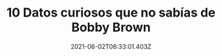 ---
title: "10 Datos curiosos que no sabías de Bobby Brown "
date: 2021-06-02T06:33:01.403Z
featuredimage: /assets/1080.jpg
categoria: Celebridades
tags:
  - "#Celebridades"
  - "#Datos"
  - "#Secretos"
short-description: Sabias estos son datos curiosos que no sabias de Millie Bobby Brown
mk1: >+
  ### 1.

  ![1080](/assets/1080.jpg "1080")

  Pequeña gran activista. La joven actriz es consciente de que su fama y éxito puede servir de altavoz para muchas causas importantes. Por ello, Millie Bobby Brown, gran asidua a las redes sociales –en Instagram acumula 14,3 millones de seguidores

  ### 2.

  ![1081](/assets/1081.jpg "1081")

  Precoz icono de moda. Pese a su corta edad, Bobby Brown se ha convertido en un auténtico icono de moda y ha protagonizado portadas de las revistas más importantes, como W o la edición de Reino Unido de Vogue.
mk2: >+
  ### 3.

  ![1082](/assets/1082.jpg "1082")

  Muy enamorada de su novio. El pasado 14 de febrero hacía pública su relación con el joven cantante Jacob Sartorius a través de Instagram poniendo una imagen de los dos por San Valentín. Los rumores de su relación surgieron hace meses, después de que el pasado octubre la actriz subiera un vídeo con el cantante a sus redes sociales y, más adelante, una foto abrazando el osito de peluche que este le regaló.

  ### 4.

  ![1083](/assets/1083.jpg "1083")

  Amigos fuera y dentro de la ficción. La pandilla de niños más famosa de Netflix son amigos tanto durante la grabación de los capítulos como al finalizar los mismos. Los cinco se felicitan por los cumpleaños y comparten varios momentos juntos, como muestran todos en sus redes sociales.
mk3: >+
  ### 5.

  ![1084](/assets/1084.jpg "1084")

  Su salto al cine. Protagonizar la serie de Netflix le ha dado la fama suficiente para verla próximamente en la gran pantalla. Bobby Brown tendrá un papel en Godzilla: Rey de los Monstruos, prevista para 2019; y dará vida a Enola Holmes, la hermana pequeña del famoso detective Sherlock Holmes en la próxima película de la saga Los misterios de Enola Holmes.

  ### 6.

  ![1085](/assets/1085.jpg "1085")

  Gran pasión por las artes marciales. Debido a su fama y su duro trabajo en la serie, Bobby Brown no puede acudir al colegio y estudia en casa. Entre el trabajo, los estudios y las promociones, la actriz se desfoga de todo el estrés con clases de boxeo y artes marciales.
mk4: >+
  ### 7.

  ![1086](/assets/1086.jpg "1086")

  Sus primeros papeles. Aunque Stranger Things ha sido la serie que le ha catapultado a la fama desde los 12 años, Bobby Brown ya había hecho sus pinitos como extra o secundaria en otras series como Anatomía de Grey, Modern Family o Navy: Investigación criminal.

  ### 8.

  ![1087](/assets/1087.jpg "1087")

  Los famosos, sus mayores fans. Tener una foto con Millie Bobby Brown se ha convertido casi en una obsesión por parte de muchos famosos. El presentador Jimmy Fallon, los actores Blake Lively, John Travolta, Ryan Gossling, el rapero Drake o Aaron Paul, el protagonista de Breaking Bad, son solo algunos de los rostros conocidos que han conseguido un selfie con la actriz y han presumido de ello en las redes sociales.

mk5: >+
  ### 9.

  ![1088](/assets/1088.jpg "1088")

  Su primer beso en la ficción y en la vida real. En la serie de Netflix, Once le da su primer beso a su amigo Mike, interpretado por Finn Wolfhard. Una experiencia que se convirtió también en la primera vez de Millie Bobby Brown en la vida real, aunque ella misma ha reconocido que fue extraño. “Haría cualquier cosa por la serie… ¡Hasta me he rapado el pelo! Pero tengo que reconocer que mi primer beso ha sido una experiencia muy extraña. Luego, cuando lo vi, entendí que tenía mucho sentido para la historia”, dijo en una entrevista.

  ### 10.

  ![1089](/assets/1089.jpg "1089")

  Nació en Marbella. Aunque sus padres son ingleses, Millie Bobby Brown vino al mundo en la localidad andaluza de Marbella en 2004. Aunqueno habla español, ya que enseguida se trasladó junto a su familia primero al Reino Unido y después a Estados Unidos, guarda muy buenos recuerdos de su época en España, donde intenta volver todos los veranos para disfrutar de la Costa del Sol.
---